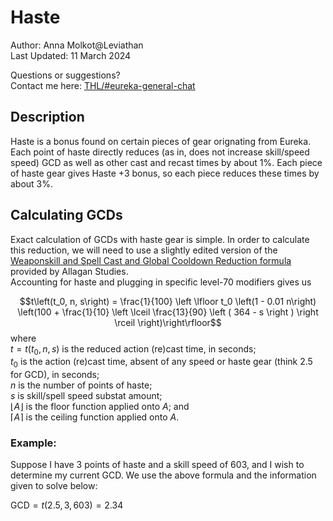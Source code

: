 # Haste

Author: Anna Molkot@Leviathan<br>
Last Updated: 11 March 2024

Questions or suggestions?<br>
Contact me here: [THL/#eureka-general-chat](https://discord.com/channels/578708223092326430/816800750147207199)


## Description

Haste is a bonus found on certain pieces of gear orignating from Eureka.  
Each point of haste directly reduces (as in, does not increase skill/speed speed) GCD as well as other cast and recast times by about 1%. 
Each piece of haste gear gives Haste +3 bonus, so each piece reduces these times by about 3%.

## Calculating GCDs

Exact calculation of GCDs with haste gear is simple.  In order to calculate this reduction, we will need to use a slightly edited version of the [Weaponskill and Spell Cast and Global Cooldown Reduction formula](https://www.akhmorning.com/allagan-studies/stats/speed/#formulae)
provided by Allagan Studies.  
Accounting for haste and plugging in specific level-70 modifiers gives us

$$t\left(t_0, n, s\right) = \frac{1}{100} \left \lfloor t_0 \left(1 - 0.01 n\right) \left(100 + \frac{1}{10} \left \lceil  \frac{13}{90} \left (  364 - s \right ) \right \rceil \right)\right\rfloor$$ where <br>
$t = t\left(t_0, n, s\right)$ 		is the reduced action (re)cast time, in seconds;<br>
$t_0$ 						is the action (re)cast time, absent of any speed or haste gear (think 2.5 for GCD), in seconds;<br>
$n$ 						is the number of points of haste;<br>
$s$ 						is skill/spell speed substat amount;<br>
$\left \lfloor A \right \rfloor$ is the floor function applied onto $A$; and<br>
$\left \lceil A \right \rceil$ is the ceiling function applied onto $A$.

### Example:

Suppose I have 3 points of haste and a skill speed of 603, and I wish to determine my current GCD.  We use the above formula and the information given to solve below:<br>

$\text{GCD} = t\left(2.5, 3, 603\right) = 2.34$

